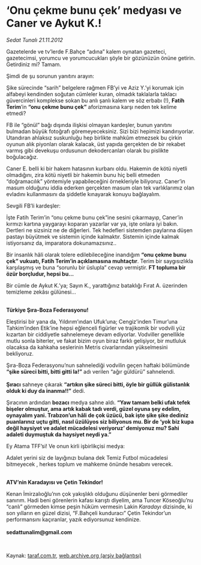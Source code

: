 # ‘Onu çekme bunu çek’ medyası ve Caner ve Aykut K.!

*Sedat Tunalı 21.11.2012*

<div class="yazi"><p>Gazetelerde ve tv’lerde F.Bahçe “adına” kalem oynatan gazeteci, gazetecimsi, yorumcu ve yorumcucukları şöyle bir gözünüzün önüne getirin. Getirdiniz mi? Tamam.</p>
<p>Şimdi de şu sorunun yanıtını arayın:</p>
<p>Şike sürecinde “sarih” belgelere rağmen FB’yi ve Aziz Y.’yi korumak için alfabeyi kendinden soğutan cümleler kuran, olmadık taklalarla taklacı güvercinleri komplekse sokan bu anlı şanlı kalem ve söz erbabı (!), <b>Fatih Terim</b>’in <b>“onu çekme bunu çek”</b> aforizmasına karşı neden tek kelime etmedi?</p>
<p>FB ile “gönül” bağı dışında ilişkisi olmayan kardeşler, bunun yanıtını bulmadan büyük fotoğrafı göremeyeceksiniz. Sizi bizi hepimizi kandırıyorlar. Utandıran ahlaksız suskunluğu hep birlikte mahkûm etmezsek bu çirkin oyunun alık piyonları olarak kalacak, üst yapıda gerçekten de bir rekabet varmış gibi devekuşu ordusunun dekodercanları olarak bu pislikte boğulacağız.</p>
<p>Caner E. belli ki bir hakem hatasının kurbanı oldu. Hakemin de kötü niyetli olmadığını, zira kötü niyetli bir hakemin bunu hiç belli etmeden “doğramacılık” yöntemiyle yapabileceğini örnekleriyle biliyoruz. Caner’in masum olduğunu iddia ederken gerçekten masum olan tek varlıklarımız olan evladını kullanmasını da şiddetle kınayarak konuyu bağlayalım.</p>
<p>Sevgili FB’li kardeşler:</p>
<p>İşte Fatih Terim’in “onu çekme bunu çek”ine sesini çıkarmayıp, Caner’in kırmızı kartına yaygarayı koparan yazarlar var ya, işte onlara iyi bakın. Dertleri ne sizsiniz ne de diğerleri. Tek hedefleri sistemden paylarına düşen pastayı büyütmek ve sistemin içinde kalmaktır. Sistemin içinde kalmak istiyorsanız da, imparatora dokunamazsınız..</p>
<p>Bir insanlık hâli olarak tolere edilebileceğine inandığım <b>“onu çekme bunu çek” vukuatı, Fatih Terim’in açıklamasına muhtaçtır</b>. Terim bir saygısızlıkla karşılaşmış ve buna “sorunlu bir üslupla” cevap vermiştir. <b>FT topluma bir özür borçludur, hepsi bu...</b></p>
<p>Bir cümle de Aykut K.’ya; Sayın K., yarattığınız bataklığı Fırat A. üzerinden temizleme zekâsı gülünesi...</p>
<p><b><br/>Türkiye Şıra-Boza Federasyonu!</b></p>
<p>Eleştirisi bir yana da, Yıldırım’ından Ufuk’una; Cengiz’inden Timur’una Tahkim’inden Etik’ine hepsi eğlenceli figürler ve trajikomik bir vodvili yüz kızartan bir ciddiyetle sahnelemeye devam ediyorlar. Vodviller genellikle mutlu sonla biterler, ve fakat bizim oyun biraz farklı gelişiyor, bir mutluluk olacaksa da kahkaha seslerinin Metris civarlarından yükselmesini bekliyoruz.</p>
<p>Şıra-Boza Federasyonu’nun sahnelediği vodvilin geçen haftaki bölümünde <b>“şike süreci bitti, bitti gitti la!”</b> adı verilen “ağır güldürü” sahnelendi.<br/><br/><b>Şıracı</b> sahneye çıkarak <b>“artıkın şike süreci bitti, öyle bir güllük gülistanlık olduk ki duy da inanma!!”</b> dedi.</p>
<p>Şıracının ardından <b>bozacı</b> medya sahne aldı. <b>“Yaw tamam belki ufak tefek bişeler olmuştur, ama artık kabak tadı verdi, güzel oyuna şey edelim, oynayalım yani. Trabzon’un hâli de çok üzücü, bak işte şike şike dediniz puanlarınız uçtu gitti, nasıl üzülüyos siz biliyonus mu. Bir de ‘yok biz kupa değil haysiyet ve adalet mücadelesi veriyoruz’ demiyonuz mu? Sahi adaleti duymuştuk da haysiyet neydi ya.”</b></p>
<p>Ey Atama TFF’si! Ve onun kirli işbirlikçisi medya:</p>
<p>Adalet yerini siz de layığınızı bulana dek Temiz Futbol mücadelesi bitmeyecek , herkes toplum ve mahkeme önünde hesabını verecek.</p>
<p><b><br/>ATV’nin Karadayısı ve Çetin Tekindor!</b></p>
<p>Kenan İmirzalıoğlu’nın çok yakışlıklı olduğunu düşünenler beni görmediler sanırım. Hadi beni görenlerin kafası karıştı diyelim, ama Tuncer Köseoğlu’nu “canlı” görmeden kimse peşin hüküm vermesin Lakin <i>Karadayı</i> dizisinde, ki son yılların en güzel dizisi, “F.Bahçeli kunduracı” Çetin Tekindor’un performansını kaçıranlar, yazık ediyorsunuz kendinize.<br/><br/><b>sedattunalim@gmail.com</b></p>
<p> </p>
</div>

Kaynak: [taraf.com.tr](http://www.taraf.com.tr/sedat-tunali/makale-onu-cekme-bunu-cek-medyasi-ve-caner-ve-aykut-k.htm), [web.archive.org (arşiv bağlantısı)](http://web.archive.org/web/20131107093606/http://www.taraf.com.tr/sedat-tunali/makale-onu-cekme-bunu-cek-medyasi-ve-caner-ve-aykut-k.htm)
